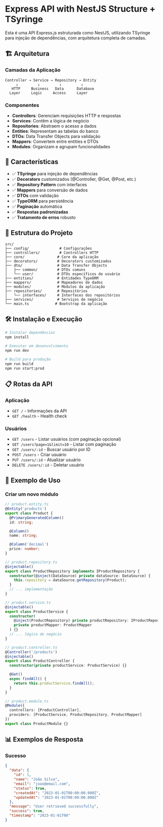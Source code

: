 # Express API with NestJS Structure + TSyringe

Esta é uma API Express.js estruturada como NestJS, utilizando TSyringe para injeção de dependências, com arquitetura completa de camadas.

## 🏗️ Arquitetura

### Camadas da Aplicação
```
Controller → Service → Repository → Entity
     ↓         ↓         ↓         ↓
   HTTP     Business   Data      Database
  Layer     Logic     Access     Layer
```

### Componentes

- **Controllers**: Gerenciam requisições HTTP e respostas
- **Services**: Contêm a lógica de negócio
- **Repositories**: Abstraem o acesso a dados
- **Entities**: Representam as tabelas do banco
- **DTOs**: Data Transfer Objects para validação
- **Mappers**: Convertem entre entities e DTOs
- **Modules**: Organizam e agrupam funcionalidades

## 🚀 Características

- ✅ **TSyringe** para injeção de dependências
- ✅ **Decorators** customizados (@Controller, @Get, @Post, etc.)
- ✅ **Repository Pattern** com interfaces
- ✅ **Mappers** para conversão de dados
- ✅ **DTOs** com validação
- ✅ **TypeORM** para persistência
- ✅ **Paginação** automática
- ✅ **Respostas padronizadas**
- ✅ **Tratamento de erros** robusto

## 📁 Estrutura do Projeto

```
src/
├── config/              # Configurações
├── controllers/         # Controllers HTTP
├── core/               # Core da aplicação
├── decorators/         # Decorators customizados
├── dto/                # Data Transfer Objects
│   ├── common/         # DTOs comuns
│   └── user/           # DTOs específicos do usuário
├── entities/           # Entidades TypeORM
├── mappers/            # Mapeadores de dados
├── modules/            # Módulos da aplicação
├── repositories/       # Repositórios
│   └── interfaces/     # Interfaces dos repositórios
├── services/           # Serviços de negócio
└── main.ts            # Bootstrap da aplicação
```

## 🛠️ Instalação e Execução

```bash
# Instalar dependências
npm install

# Executar em desenvolvimento
npm run dev

# Build para produção
npm run build
npm run start:prod
```

## 📋 Rotas da API

### Aplicação
- `GET /` - Informações da API
- `GET /health` - Health check

### Usuários
- `GET /users` - Listar usuários (com paginação opcional)
- `GET /users?page=1&limit=10` - Listar com paginação
- `GET /users/:id` - Buscar usuário por ID
- `POST /users` - Criar usuário
- `PUT /users/:id` - Atualizar usuário
- `DELETE /users/:id` - Deletar usuário

## 🔧 Exemplo de Uso

### Criar um novo módulo

```typescript
// product.entity.ts
@Entity('products')
export class Product {
  @PrimaryGeneratedColumn()
  id: string;

  @Column()
  name: string;

  @Column('decimal')
  price: number;
}

// product.repository.ts
@injectable()
export class ProductRepository implements IProductRepository {
  constructor(@inject(DataSource) private dataSource: DataSource) {
    this.repository = dataSource.getRepository(Product);
  }
  // ... implementação
}

// product.service.ts
@injectable()
export class ProductService {
  constructor(
    @inject(ProductRepository) private productRepository: IProductRepository,
    private productMapper: ProductMapper
  ) {}
  // ... lógica de negócio
}

// product.controller.ts
@Controller('/products')
@injectable()
export class ProductController {
  constructor(private productService: ProductService) {}

  @Get()
  async findAll() {
    return this.productService.findAll();
  }
}

// product.module.ts
@Module({
  controllers: [ProductController],
  providers: [ProductService, ProductRepository, ProductMapper]
})
export class ProductModule {}
```

## 📊 Exemplos de Resposta

### Sucesso
```json
{
  "data": {
    "id": 1,
    "name": "João Silva",
    "email": "joao@email.com",
    "status": true,
    "createdAt": "2023-01-01T00:00:00.000Z",
    "updatedAt": "2023-01-01T00:00:00.000Z"
  },
  "message": "User retrieved successfully",
  "success": true,
  "timestamp": "2023-01-01T00"
}
```
